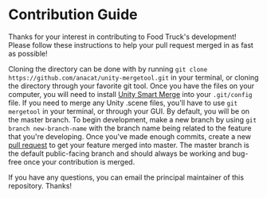 # Contribution Guide
Thanks for your interest in contributing to Food Truck's development! Please follow these instructions to help
your pull request merged in as fast as possible!

Cloning the directory can be done with by running `git clone https://github.com/anacat/unity-mergetool.git` in
your terminal, or cloning the directory through your favorite git tool. Once you have the files on your computer,
you will need to install [Unity Smart Merge](https://github.com/anacat/unity-mergetool) into your `.git/config`
file. If you need to merge any Unity .scene files, you'll have to use `git mergetool` in your terminal, or through 
your GUI. By default, you will be on the master branch. To begin development, make a new branch by using
`git branch new-branch-name` with the branch name being related to the feature that you're developing. Once you've
made enough commits, create a new [pull request](https://github.com/pvrc/FoodTruck/pulls) to get your feature merged
into master. The master branch is the default public-facing branch and should always be working and bug-free once your contribution is merged.

If you have any questions, you can email the principal maintainer of this repository. Thanks!